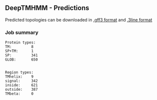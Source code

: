## DeepTMHMM - Predictions
Predicted topologies can be downloaded in [.gff3 format](TMRs.gff3) and [.3line format](predicted_topologies.3line)
### Job summary
```
Protein types:
TM:			8
SP+TM:		1
SP:			341
GLOB:		650


Region types:
TMhelix:	9
signal:		342
inside:		621
outside:	387
TMbeta:		0
```
